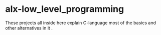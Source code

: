 # alx-low_level_programming
These projects all inside here explain C-language most of the basics and other alternatives in it .
